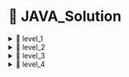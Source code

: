 # 📖 JAVA_Solution

<details>

<summary>📗 level_1 </summary>
<div markdown="1">
 
## ✏ Solution_1_정렬
### java.util.Arrays 클래스
  
- Arrays 클래스에는 배열을 다루기 위한 다양한 메소드가 포함되어 있습니다.
- Arrays 클래스의 모든 메소드는 클래스 메소드(static method)이므로, 객체를 생성하지 않고도 바로 사용할 수 있습니다.
- 이 클래스는 java.util 패키지에 포함되므로, 반드시 import 문으로 java.util 패키지를 불러오고 나서 사용해야 합니다.
  
 #### copyOfRange() 메소드
 - copyOfRange() 메소드는 전달받은 배열의 특정 범위에 해당하는 요소만을 새로운 배열로 복사하여 반환.
 - 첫 번째 매개변수로 복사의 대상이 될 원본 배열을 전달 받음.
 - 두번째 매개변수로는 원본 배열에서 복사할 시작 인덱스를 전달받음.
 - 세번째 매개변수로는 마지막으로 복사될 배열 요소의 바로 다음 인덱스를 전달받음.
 - 그리고 원본 배열과 같은 타입의 복사된 새로운 배열을 반환.
  
 ``` JAVA
 int[] array1 = {1, 2, 3, 4, 5};
  
 int[] array2 = Arrays.copyOfRange(array1, 2, 4);
 for(int i = 0; i< array2.lenght; i++){
  System.out.print(array2[i] + " ");
 }                       
 ```
### 배열을 출력하는 2가지 방법
##### 먼저, 그냥 배열을 출력한다면?
                                 
``` JAVA
public class PrintArray{
  public static void main(String[] args){
    int[] array = {1, 2, 3, 4, 5};
    System.out.println(array);
  }
}
```
[결과] 메모리의 주소값이 출력된다.

#### 1. 반복문(for) 사용하기

``` JAVA
public class PrintArray{
  public static void main(String[] args){
    int[] array = {1, 2, 3, 4, 5};
                                 
    for(int i = 0; arr.length; i++){
      System.out.println(array[i]);                             
    }
  }
}
```                                 
[결과]
1
2
3
4
5
                                 
#### 2. Java.util.Arrays의 toString() 메소드 사용하기
                                 
- 파라미터로 배열을 입력받아 배열에 정의된 값들을 문자열 형태로 만들어서 리턴
                                 
``` JAVA
public class PrintArray{
  public static void main(String[] args){
    int[] array = {1, 2, 3, 4, 5};
                                 
    System.out.println(Arrays.toString(array));                                                        
    }
  }
}
``` 
[결과]
[1, 2, 3, 4, 5] 
				 
## 📑 Q. K번째 수
- 문제 설명
	- 배열 array, [i, j, k]를 원소로 가진 2차원 배열 commands가 매개변수로 주어질 때, commands의 모든 원소에 대해 앞서 설명한 연산을 적용했을 때 나온 결과를 배열에 담아 return 하도록 solution 함수를 작성.
> ex) array가 [1, 5, 2, 6, 3, 7, 4], i = 2, j = 5, k = 3 이라면 </br> 1. array의 2번째부터 5번째까지 자르면 [5, 2, 6, 3]이다. </br> 2. 1에서 나온 배열을 정렬하면 [2, 3, 5, 6]이다. </br> 3. 2에서 나온 배열의 3번째 숫자는 5이다.

✔ 제한사항
- array의 길이는 1이상 100 이하이다.
- array의 각 원소는 1 이상 100 이하이다.
- commands의 길이는 1 이상 50 이하이다.
- commands의 각 원소는 길이가 3이다.

💡 입출력 예

| array | commands |return|    
| :---: | :----: | :----: |    
| [1, 5, 2, 6, 3, 7, 4] | [[2, 5, 3], [4, 4, 1], [1, 7, 3]] | [5, 6, 3] | 
		 	
### 📚 Source_code
#### copyOfRange() 메소드 사용 전
- [solution1_level1](java_solution/solution1_level1/src/solution1_level1/Solution1_level1.java)
                                 
#### ⭐ copyOfRange() 메소드 사용 후
- [solution1_af_level1](java_solution/solution1_af_level1/src/solution1_af_level1/Solution1_af_level1.java)
         
## ✏ Solution_2_완전탐색
### java.lang.Math 클래스
- 수학에서 자주 사용하는 상수들과 함수들을 미리 구현해 놓은 클래스.
- 모든 메소드는 클래스 메소드(static method)이므로, 객체를 생성하지 않고도 바로 사용할 수 있다.

#### max(), min()
- max(): 전달된 두 값을 비교하여 그 중에서 큰 값을 반환
- min(): 전달된 두 값을 비교하여 그 중에서 작은 값을 반환
- 사용법
``` JAVA
int max = Math.max(3.14, 3.1415);
int min = Math.min(3.14, 3.1415);
```
### List 컬렉션 클래스
- 특징
  - 요소의 저장 순서가 유지된다.
  - 같은 요소의 중복 저장을 허용한다.
                                 
- 대표적인 List 컬렉션 클래스에 속하는 클래스
  - ArrayList< E >
  - LinkedList< E >
  - Vector< E >
  - Stack< E >

#### ArrayList< E > 클래스
 
- 배열을 이용하기 때문에 인데스를 이용하여 배열 요소에 빠르게 접근할 수 있다.
- 배열은 크기를 변경할 수 없는 인스턴스이므로, 크기를 늘리기 위해서는 새로운 배열을 생성하고 기존의 요소들을 옮겨야 하는 복잡한 과정을 거쳐야 한다.
  - 자동으로 수행, 요소의 추가 및 삭제 작업에 걸리는 시간이 매우 길다.

``` JAVA
ArrayList<Integer> list = new ArrayList<Integer>();
 
// 저장
list.add(40);
list.add(30)
// 제거
list.remove(1);
// Collections.sort() 메소드를 이용한 정렬
Collections.sort(list);
//set() 메소드를 이용한 변경
list.set(0, 10);
```
#### Enhanced for문
- for(초기화 : 배열){//}
- 배열의 크기를 조사할 필요가 없다.
- 배열에서만 사용 가능하고, 배열의 값을 변경하지 못하는 단점이 있다.

``` JAVA
// Enhanced for문을 이용한 list 출력
int c = 0;
		
for(int num : list){
	answer[c++] = num;
	}
```

## 📑 Q. 모의고사
- 문제설명
	- 수포자들은 1번 문제부터 마지막 문제까지 다음과 같이 찍는다.
> 1번 수포자가 찍는 방식: 1, 2, 3, 4, 5, 1, 2, 3, 4, 5, ... </br> 2번 수포자가 찍는 방식: 2, 1, 2, 3, 2, 4, 2, 5, 2, 1, 2, 3, 2, 4, 3, 5, ... </br> 3번 수포자가 찍는 방식: 3, 3, 1, 1, 2, 2, 4, 4, 5, 5, 3, 3, 1, 1, 2, 2, 4, 4, 5, 5, ...

-  1번 문제부터 마지막 문제까지의 정답이 순서대로 들은 배열 answers가 주어졌을 때, 가장 많은 문제를 맞힌 사람이 누구인지 배엵에 담아 return 하도록 solution 함수 작성.

✔ 제한 사항
- 시험은 최대 10,000 문제로 구성되어있다.
- 문제의 정답은 1, 2, 3, 4, 5 중 하나이다.
- 가장 높은 점수를 받은 사람이 여럿일 경우, return 하는 값을 정렬.

💡 입출력 예

| answers | return |  
| :---: | :----: |   
| [1, 2, 3, 4, 5] | [1] | 
| [1, 3, 2, 4, 2] | [1, 2, 3] | 

### 📚 Source_code
#### before
- [solution2_level1](java_solution/solution2_level1/src/solution2_level1/Solution2_level1.java)
 
#### ⭐ after
- [solution2_af_level1](java_solution/solution2_af_level1/src/solution2_af_level1/Solution2_af_level2.java)
 
## ✏ Solution_3_탐욕법
## 📑 Q. 체육복
- 문제설명
	- 전체 학생의 수 n, 체육복을 도난당한 학생들의 번호가 담긴 배열 lost, 여벌의 체육복을 가져온 학생들의 번호가 담긴 배열 reserve가 매개변수로 주어질 때, 체육수업을 들을 수 있는 학생의 최댓값을 return 하도록 solution 함수 작성

✔ 제한 사항
- 전체 학생의 수는 2명 이상 30명 이하이다.
- 체육복을 가져온 학생의 수는 1명 이상 n명 이하이고 중복되는 번호는 없다.
- 여별의 체육복을 가져온 학생의 수는 1명이상 n명 이하이고 중복되는 번호는 없다.
- 여별 체육복이 있는 학생만 다른 학생에게 체육복을 빌려줄 수 있다.
- 여벌 체육복을 가져온 학생이 체육복을 도난당했을때, 이 학생은 체육복을 하나만 도난당했다고 가정하며, 남은 체육복이 하나이기에 다른 학생에게는 체육복을 빌려줄 수 없다.
- 바로 앞번호의 학생이나 바로 뒷번호의 학생에게만 체육복을 빌려줄 수 있다.

💡 입출력 예
| n | lost | reserve | return |  
| :---: | :----: | :----: | :----: |   
| 5 | [2, 4] | [1, 2, 5] | 5 |
| 5 | [2, 4] | [3] | 4 |
| 3 | [3] | [1] | 2 |

### 📚 Source_code
#### ⭐ Source_code
- [solution3_level1](java_solution/solution3_level1/src/solution3_level1/Solution3_level1.java)
	
## ✏ Solution_4_해시
### HashMap<K, V>
- 키(key)와 값(value)의 쌍으로 구성되는 요소를 다루는 컬렉션
- 삽입 및 검색이 빠른 특징
	- 요소 검색: get() 메소드
	- 요소 삽입: put() 메소드
	- 
- HashMap<String, String> 생성, 요소 삽입, 요소 검색

```
HashMap<String, String> h = new HashMap<String, String>();
h.put("apple", "사과");//해시맵에 삽입
String kor = h.get("apple");// 키로 값 검색
```

- 주요 메소드
 
| 메소드 | 설명 | 
| :---: | :----: |  
| void clear() | HashMap의 모든 키 삭제 | 
| boolean containsKey(Object key) | 키를 포함하고 있으면 true 리턴 | 
| boolean containsValue(Object value) | 하나 이상의 키를 지정된 값에 매핑시킬 수 있으면 true 반환 | 
| V get(Object key) | [지정된 케이 매핑되는 값을 리턴하거나 매핑되는 값이 없으면 null 리턴 | 
| boolean isEmpty() | HashMap이 비어 있으면 true 리턴 | 
| set<k> ketSet() | HashMap에 있는 모든 키를 담은 Set<k> 컬렉션 리턴| 
| V put(K key, V value) | key와 value를 매핑하여 HashMap에 저장 |
| V remove(Object key) | 지정된 키와 이에 매핑된 모든 값들을 HashMap에서 삭제 | 
| int size() | HashMap에 포함된 요소의 개수 리턴 | 

### getOrDefault()
- HashMap의 경우 동일 키 값을 추가할 경우 value의 값이 덮어쓰기가 된다.
- 기존 key 값의 value를 계속 사용하기 위해서 사용할 수 있다.
	
##### 사용방법
` getOrDefault(Object key, V DefaultValue) `
	
- 두개의 매개 변수를 가짐.
- key: 값을 가져와야 하는 요소의 키.
- defalutValue: 지정된 키로 매핑된 값이 없는 경우 반환되는 기본 값.
- 반환값: 찾는 key가 존재하면 해당 key에 매핑되어 있는 값을 반환하고, 그렇지 않으면 디폴트 값을 반환.
	
### keySet()
- key의 값만 출력.

## 📑 Q. 완주하지 못한 선수
- 문제 설명
	- 마라톤에 참여한 선수들의 이름이 담긴 배열 participant와 완주한 선수들의 이름이 담긴 배열 completion이 주어질 때, 완주하지 못한 선수의 이름을 return 하도록 solution 함수를 작성.

✔ 제한 사항
- 마라톤 경기에 참여한 선수의 수는 1명 이상 100,000명 이하이다.
- completion의 길이는 participant의 길이보다 1 작다.
- 참가자의 이름은 1개 이상 20개 이하의 알파벳 소문자로 이루어져 있다.
- 참가자 중에는 동명잉ㄴ이 있을 수 있다.

💡 입출력 예
| participant | completion | return | 
| :---: | :----: | :----: |  
| ["leo", "kiki", "eden"] | ["eden", "kiki"] | "leo" | 
| ["marina", "josipa", "nikola", "vinko", "filipa"] | ["josipa", "filipa", "marina", "nikola"] | "vinko" | 
| ["mislav", "stanko", "mislav", "ana"] | ["stanko", "ana", "mislav"] | "mislav" |

### 📚 Source_code
#### before
- [Solution4_level1](java_solution/solution4_level1/src/solution4_level1/Solution4_level1.java)
#### ⭐ 해시 사용
- [Solution4_af_level1](java_solution/solution4_af_level1/src/solution4_af_level1/Solution4_af_level1.java)

 </div>
</details>

<details>

<summary> 📙 level_2 </summary>
<div markdown="1">

## ✏ Solution_1
### 람다식 기본 문법
`(매개변수) -> {실행문(명령문)}`
	
### 숫자 -> 문자열
` String.valueOf(숫자)를 사용하여 String 타입으로 변환 가능. `

### compareTo()
- 문자열의 사전 순 값을 비교하여 그에 해당하는 int값을 리턴.
```
a = b일 경우 0
a > b (좌측 값이 큰 경우) 양수
a < b (좌측 값이 작은 경우) 음수
```
##### 오름차순
`(a+b).compareTo(b+a)`
     
##### 내림차순
`(b+a).compareTo(a+b)`
     
### startsWith()
- 비교 대상 문자열이 입력된 문자열 값으로 시작되는지 여부를 확인하고 boolean(true/false) 값으로 리턴.

## 📑 Q. 가장 큰 수
	
- 문제 설명
	- 0 또는 양의 정수가 담긴 배열 numbers가 매개변수로 주어질 때, 순서를 재배치하여 만들 수 있는 가장 큰 수를 문자열로 바꾸어 return 하도록 solution 함수 작성
> ex) [6, 10, 2]라면 [6102, 6210, 1062, 1026, 2610, 2106]를 만들 수 있고 가장 큰 수는 6210이다.

✔ 제한 사항
- numbers의 길이는 1이상 100,000 이하이다.
- numbers의 원소는 0이상 1,000 이하이다.
- 정답이 너무 클 수 있으니 문자열로 바꾸어 return 합니다.
</br>

💡 입출력 예
	
| numbers | return |    
| :---: | :----: |    
| [6, 10, 2] | "6210" |    
| [3, 30, 34, 5, 9] | "9534330" |

### 📚 Source_code
#### Before	
##### 실패
- 숫자들을 자리수에 따라 정렬한 후 리스트에 각각 저장해서 3개의 리스트들을 비교하여 하나의 리스트에 내림차순으로 넣으려고 시도.
- 1~1000이하의 숫자들은 가능하지 그 이상의 숫자들로 이루어진 배열은 구현 실패
- [Source_code](java_solution/solution1_level2/src/solution1_level2/Solution1_level2.java)
	
#### ⭐compareTo() 사용 후
- [Source_code](java_solution/solution1_af_level2/src/solution1_af_level2/Solution1_af_level2.java)

 </div>
</details>

<details>

<summary> 📕 level_3 </summary>
<div markdown="1">
  
 </div>
</details>

<details>

<summary> 📘 level_4 </summary>
<div markdown="1">
  
 </div>
</details>
